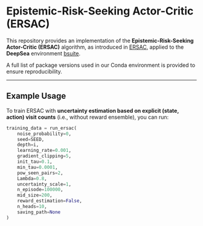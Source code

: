 # Epistemic-Risk-Seeking Actor-Critic (ERSAC)

This repository provides an implementation of the **Epistemic-Risk-Seeking Actor-Critic (ERSAC)** algorithm, as introduced in [ERSAC](https://arxiv.org/abs/2302.09339), applied to the **DeepSea** environment [bsuite](https://arxiv.org/abs/1908.03568).

A full list of package versions used in our Conda environment is provided to ensure reproducibility.

---

## Example Usage

To train ERSAC with **uncertainty estimation based on explicit (state, action) visit counts** (i.e., without reward ensemble), you can run:

```python
training_data = run_ersac(
    noise_probability=0,
    seed=SEED,
    depth=i,
    learning_rate=0.001,
    gradient_clipping=5,
    init_tau=0.1,
    min_tau=0.0001,
    pow_seen_pairs=2,
    Lambda=0.8,
    uncertainty_scale=1,
    n_episode=100000,
    mid_size=200,
    reward_estimation=False,
    n_heads=10,
    saving_path=None
)

                                          
